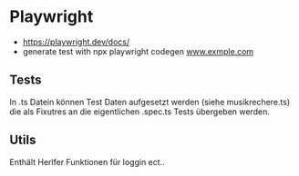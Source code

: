 # Playwright
- https://playwright.dev/docs/
- generate test with npx playwright codegen www.exmple.com

## Tests
In .ts Datein können Test Daten aufgesetzt werden (siehe musikrechere.ts) die als Fixutres an die eigentlichen .spec.ts Tests übergeben werden.

## Utils
Enthält Herlfer Funktionen für loggin ect..

